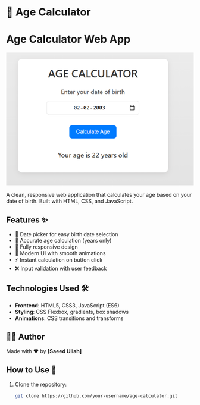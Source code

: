 
# 🎂 Age Calculator







# Age Calculator Web App

![Age Calculator Preview](Age_Calculator.png) 

A clean, responsive web application that calculates your age based on your date of birth. Built with HTML, CSS, and JavaScript.

## Features ✨

- 📅 Date picker for easy birth date selection
- 🎯 Accurate age calculation (years only)
- 📱 Fully responsive design
- 🎨 Modern UI with smooth animations
- ⚡ Instant calculation on button click
- ❌ Input validation with user feedback

## Technologies Used 🛠️

- **Frontend**: HTML5, CSS3, JavaScript (ES6)
- **Styling**: CSS Flexbox, gradients, box shadows
- **Animations**: CSS transitions and transforms


## 🧑‍💻 Author

Made with ❤️ by **[Saeed Ullah]**  

## How to Use 🚀

1. Clone the repository:
   ```bash
   git clone https://github.com/your-username/age-calculator.git